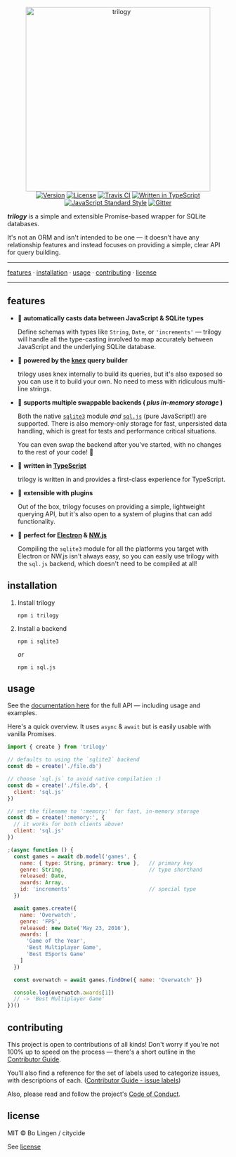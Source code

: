 <p align="center">
  <img src="https://rawgit.com/citycide/trilogy/master/media/logo.svg" width="420" alt="trilogy">
  <br>
  <a href="https://www.npmjs.com/package/trilogy"><img src="https://img.shields.io/npm/v/trilogy.svg?style=flat-square" alt="Version"></a>
  <a href="https://www.npmjs.com/package/trilogy"><img src="https://img.shields.io/npm/l/trilogy.svg?style=flat-square" alt="License"></a>
  <a href="https://travis-ci.org/citycide/trilogy"><img src="https://img.shields.io/travis/citycide/trilogy.svg?style=flat-square" alt="Travis CI"></a>
  <a href="http://www.typescriptlang.org/docs/handbook/typescript-in-5-minutes.html"><img src ="https://img.shields.io/badge/written%20in-TypeScript-294E80.svg?style=flat-square" alt="Written in TypeScript"></a>
  <a href="https://standardjs.com"><img src="https://img.shields.io/badge/code%20style-standard-brightgreen.svg?style=flat-square" alt="JavaScript Standard Style"></a>
  <a href="https://gitter.im/citycide/trilogy"><img src="https://img.shields.io/gitter/room/citycide/trilogy.svg?style=flat-square" alt="Gitter"></a>
</p>

***trilogy*** is a simple and extensible Promise-based wrapper for SQLite databases.

It's not an ORM and isn't intended to be one &mdash; it doesn't have any relationship features and instead focuses on providing a simple, clear API for query building.

---

[features](#features) &middot; [installation](#installation) &middot; [usage](#usage) &middot; [contributing](#contributing) &middot; [license](#license)

---

## features

* :link: **automatically casts data between JavaScript & SQLite types**

  Define schemas with types like `String`, `Date`, or `'increments'` &mdash;
  trilogy will handle all the type-casting involved to map accurately
  between JavaScript and the underlying SQLite database.

* :battery: **powered by the [knex][knex] query builder**

  trilogy uses knex internally to build its queries, but it's also exposed so
  you can use it to build your own. No need to mess with ridiculous multi-line
  strings.

* :electric_plug: **supports multiple swappable backends ( _plus in-memory storage_ )**

  Both the native [`sqlite3`][sqlite3] module _and_ [`sql.js`][sqljs] (pure
  JavaScript!) are supported. There is also memory-only storage for fast,
  unpersisted data handling, which is great for tests and performance critical
  situations.

  You can even swap the backend after you've started, with no changes to the
  rest of your code! :tada:

* :cop: **written in [TypeScript][typescript]**

  trilogy is written in and provides a first-class experience for TypeScript.

* :cake: **extensible with plugins**

  Out of the box, trilogy focuses on providing a simple, lightweight querying
  API, but it's also open to a system of plugins that can add functionality.

* :revolving_hearts: **perfect for [Electron][electron] & [NW.js][nwjs]**

  Compiling the `sqlite3` module for all the platforms you target with Electron
  or NW.js isn't always easy, so you can easily use trilogy with the `sql.js`
  backend, which doesn't need to be compiled at all!

## installation

1. Install trilogy

   ```console
   npm i trilogy
   ```

2. Install a backend

   ```console
   npm i sqlite3
   ```

   _or_

   ```console
   npm i sql.js
   ```

## usage

See the [documentation here][docs] for the full API &mdash; including usage and
examples.

Here's a quick overview. It uses `async` & `await` but is easily usable with
vanilla Promises.

```js
import { create } from 'trilogy'

// defaults to using the `sqlite3` backend
const db = create('./file.db')

// choose `sql.js` to avoid native compilation :)
const db = create('./file.db', {
  client: 'sql.js'
})

// set the filename to ':memory:' for fast, in-memory storage
const db = create(':memory:', {
  // it works for both clients above!
  client: 'sql.js'
})

;(async function () {
  const games = await db.model('games', {
    name: { type: String, primary: true },   // primary key
    genre: String,                           // type shorthand
    released: Date,
    awards: Array,
    id: 'increments'                         // special type
  })

  await games.create({
    name: 'Overwatch',
    genre: 'FPS',
    released: new Date('May 23, 2016'),
    awards: [
      'Game of the Year',
      'Best Multiplayer Game',
      'Best ESports Game'
    ]
  })

  const overwatch = await games.findOne({ name: 'Overwatch' })

  console.log(overwatch.awards[1])
  // -> 'Best Multiplayer Game'
})()
```

## contributing

This project is open to contributions of all kinds! Don't worry if you're
not 100% up to speed on the process &mdash; there's a short outline in the
[Contributor Guide](.github/contributing.md).

You'll also find a reference for the set of labels used to categorize issues,
with descriptions of each.
([Contributor Guide - issue labels](.github/contributing.md#labels))

Also, please read and follow the project's [Code of Conduct](.github/code_of_conduct.md).

## license

MIT © Bo Lingen / citycide

See [license](license)

[sqlite3]: https://github.com/mapbox/sqlite3
[sqljs]: https://github.com/kripken/sql.js
[knex]: https://github.com/tgriesser/knex
[electron]: https://github.com/electron/electron
[nwjs]: https://github.com/nwjs/nw.js
[docs]: https://citycide.github.io/trilogy/#/api
[typescript]: https://www.typescriptlang.org/docs/handbook/typescript-in-5-minutes.html
